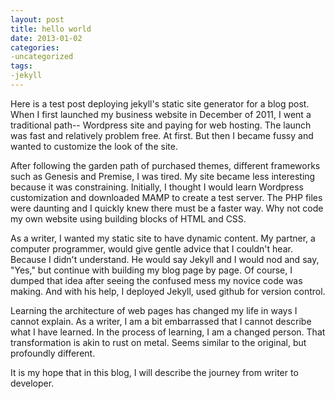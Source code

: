 ```yaml
---
layout: post
title: hello world
date: 2013-01-02
categories:
-uncategorized 
tags: 
-jekyll
---
```


Here is a test post deploying jekyll's static site generator for a blog post. When I first launched my business website in December of 2011, I went a traditional path-- Wordpress site and paying for web hosting. The launch was fast and relatively problem free. At first. But then I became fussy and wanted to customize the look of the site. 

After following the garden path of purchased themes, different frameworks such as Genesis and Premise, I was tired. My site became less interesting because it was constraining. Initially, I thought I would learn Wordpress customization and downloaded MAMP to create a test server. The PHP files were daunting and I quickly knew there must be a faster way. Why not code my own website using building blocks of HTML and CSS. 

As a writer, I wanted my static site to have dynamic content. My partner, a computer programmer, would give gentle advice that I couldn't hear. Because I didn't understand. He would say Jekyll and I would nod and say, "Yes," but continue with building my blog page by page. Of course, I dumped that idea after seeing the confused mess my novice code was making. And with his help, I deployed Jekyll, used github for version control. 

Learning the architecture of web pages has changed my life in ways I cannot explain. As a writer, I am a bit embarrassed that I cannot describe what I have learned. In the process of learning, I am a changed person. That transformation is akin to rust on metal. Seems similar to the original, but profoundly different. 

It is my hope that in this blog, I will describe the journey from writer to developer. 

